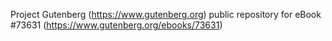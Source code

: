 Project Gutenberg (https://www.gutenberg.org) public repository for
eBook #73631 (https://www.gutenberg.org/ebooks/73631)
